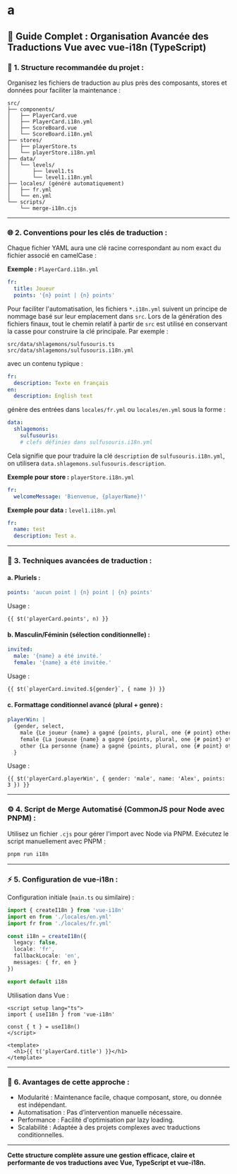 # a

## 📌 **Guide Complet : Organisation Avancée des Traductions Vue avec vue-i18n (TypeScript)**

### 📂 **1. Structure recommandée du projet :**

Organisez les fichiers de traduction au plus près des composants, stores et données pour faciliter la maintenance :

```
src/
├── components/
│   ├── PlayerCard.vue
│   ├── PlayerCard.i18n.yml
│   ├── ScoreBoard.vue
│   └── ScoreBoard.i18n.yml
├── stores/
│   ├── playerStore.ts
│   └── playerStore.i18n.yml
├── data/
│   └── levels/
│       ├── level1.ts
│       └── level1.i18n.yml
├── locales/ (généré automatiquement)
│   ├── fr.yml
│   └── en.yml
└── scripts/
    └── merge-i18n.cjs
```

---

### 🌐 **2. Conventions pour les clés de traduction :**

Chaque fichier YAML aura une clé racine correspondant au nom exact du fichier associé en camelCase :

**Exemple :** `PlayerCard.i18n.yml`

```yaml
fr:
  title: Joueur
  points: '{n} point | {n} points'
```

Pour faciliter l'automatisation, les fichiers `*.i18n.yml` suivent un principe de nommage basé sur leur emplacement dans `src`. Lors de la génération des fichiers finaux, tout le chemin relatif à partir de `src` est utilisé en conservant la casse pour construire la clé principale. Par exemple :

```
src/data/shlagemons/sulfusouris.ts
src/data/shlagemons/sulfusouris.i18n.yml
```

avec un contenu typique :

```yaml
fr:
  description: Texte en français
en:
  description: English text
```

génère des entrées dans `locales/fr.yml` ou `locales/en.yml` sous la forme :

```yaml
data:
  shlagemons:
    sulfusouris:
    # clefs définies dans sulfusouris.i18n.yml
```

Cela signifie que pour traduire la clé `description` de `sulfusouris.i18n.yml`, on utilisera `data.shlagemons.sulfusouris.description`.

**Exemple pour store :** `playerStore.i18n.yml`

```yaml
fr:
  welcomeMessage: 'Bienvenue, {playerName}!'
```

**Exemple pour data :** `level1.i18n.yml`

```yaml
fr:
  name: test
  description: Test a.
```

---

### 🚩 **3. Techniques avancées de traduction :**

#### a. Pluriels :

```yaml
points: 'aucun point | {n} point | {n} points'
```

Usage :

```vue
{{ $t('playerCard.points', n) }}
```

#### b. Masculin/Féminin (sélection conditionnelle) :

```yaml
invited:
  male: '{name} a été invité.'
  female: '{name} a été invitée.'
```

Usage :

```vue
{{ $t(`playerCard.invited.${gender}`, { name }) }}
```

#### c. Formattage conditionnel avancé (plural + genre) :

```yaml
playerWin: |
  {gender, select,
    male {Le joueur {name} a gagné {points, plural, one {# point} other {# points}}.}
    female {La joueuse {name} a gagné {points, plural, one {# point} other {# points}}.}
    other {La personne {name} a gagné {points, plural, one {# point} other {# points}}.}
  }
```

Usage :

```vue
{{ $t('playerCard.playerWin', { gender: 'male', name: 'Alex', points: 3 }) }}
```

---

### ⚙️ **4. Script de Merge Automatisé (CommonJS pour Node avec PNPM) :**

Utilisez un fichier `.cjs` pour gérer l'import avec Node via PNPM.
Exécutez le script manuellement avec PNPM :

```sh
pnpm run i18n
```

---

### ⚡ **5. Configuration de vue-i18n :**

Configuration initiale (`main.ts` ou similaire) :

```typescript
import { createI18n } from 'vue-i18n'
import en from './locales/en.yml'
import fr from './locales/fr.yml'

const i18n = createI18n({
  legacy: false,
  locale: 'fr',
  fallbackLocale: 'en',
  messages: { fr, en }
})

export default i18n
```

Utilisation dans Vue :

```vue
<script setup lang="ts">
import { useI18n } from 'vue-i18n'

const { t } = useI18n()
</script>

<template>
  <h1>{{ t('playerCard.title') }}</h1>
</template>
```

---

### 📖 **6. Avantages de cette approche :**

- Modularité : Maintenance facile, chaque composant, store, ou donnée est indépendant.
- Automatisation : Pas d’intervention manuelle nécessaire.
- Performance : Facilité d'optimisation par lazy loading.
- Scalabilité : Adaptée à des projets complexes avec traductions conditionnelles.

---

**Cette structure complète assure une gestion efficace, claire et performante de vos traductions avec Vue, TypeScript et vue-i18n.**
